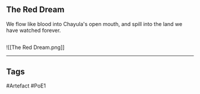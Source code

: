 ## The Red Dream
We flow like blood into Chayula's open mouth,
and spill into the land we have watched forever.
##
![[The Red Dream.png]]

---
## Tags
#Artefact
#PoE1